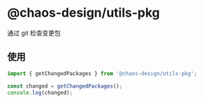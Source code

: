 # @chaos-design/utils-pkg

通过 git 检查变更包

## 使用

```ts
import { getChangedPackages } from '@chaos-design/utils-pkg';

const changed = getChangedPackages();
console.log(changed);
```
